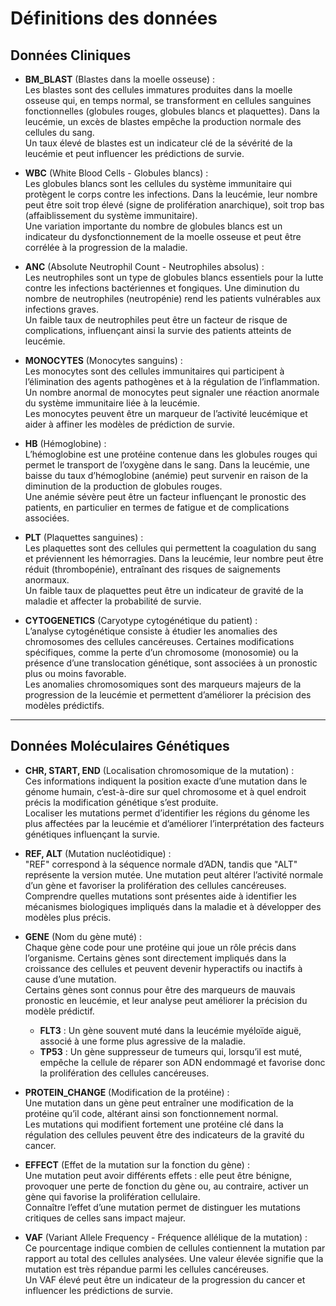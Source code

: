# Définitions des données

## Données Cliniques 

- **BM_BLAST** (Blastes dans la moelle osseuse) :  
  Les blastes sont des cellules immatures produites dans la moelle osseuse qui, en temps normal, se transforment en cellules sanguines fonctionnelles (globules rouges, globules blancs et plaquettes). Dans la leucémie, un excès de blastes empêche la production normale des cellules du sang.  
  Un taux élevé de blastes est un indicateur clé de la sévérité de la leucémie et peut influencer les prédictions de survie.

- **WBC** (White Blood Cells - Globules blancs) :  
  Les globules blancs sont les cellules du système immunitaire qui protègent le corps contre les infections. Dans la leucémie, leur nombre peut être soit trop élevé (signe de prolifération anarchique), soit trop bas (affaiblissement du système immunitaire).  
  Une variation importante du nombre de globules blancs est un indicateur du dysfonctionnement de la moelle osseuse et peut être corrélée à la progression de la maladie.

- **ANC** (Absolute Neutrophil Count - Neutrophiles absolus) :  
  Les neutrophiles sont un type de globules blancs essentiels pour la lutte contre les infections bactériennes et fongiques. Une diminution du nombre de neutrophiles (neutropénie) rend les patients vulnérables aux infections graves.  
  Un faible taux de neutrophiles peut être un facteur de risque de complications, influençant ainsi la survie des patients atteints de leucémie.

- **MONOCYTES** (Monocytes sanguins) :  
  Les monocytes sont des cellules immunitaires qui participent à l’élimination des agents pathogènes et à la régulation de l’inflammation. Un nombre anormal de monocytes peut signaler une réaction anormale du système immunitaire liée à la leucémie.  
  Les monocytes peuvent être un marqueur de l’activité leucémique et aider à affiner les modèles de prédiction de survie.

- **HB** (Hémoglobine) :  
  L’hémoglobine est une protéine contenue dans les globules rouges qui permet le transport de l’oxygène dans le sang. Dans la leucémie, une baisse du taux d’hémoglobine (anémie) peut survenir en raison de la diminution de la production de globules rouges.  
  Une anémie sévère peut être un facteur influençant le pronostic des patients, en particulier en termes de fatigue et de complications associées.

- **PLT** (Plaquettes sanguines) :  
  Les plaquettes sont des cellules qui permettent la coagulation du sang et préviennent les hémorragies. Dans la leucémie, leur nombre peut être réduit (thrombopénie), entraînant des risques de saignements anormaux.  
  Un faible taux de plaquettes peut être un indicateur de gravité de la maladie et affecter la probabilité de survie.

- **CYTOGENETICS** (Caryotype cytogénétique du patient) :  
  L’analyse cytogénétique consiste à étudier les anomalies des chromosomes des cellules cancéreuses. Certaines modifications spécifiques, comme la perte d’un chromosome (monosomie) ou la présence d’une translocation génétique, sont associées à un pronostic plus ou moins favorable.  
  Les anomalies chromosomiques sont des marqueurs majeurs de la progression de la leucémie et permettent d’améliorer la précision des modèles prédictifs.

---

## Données Moléculaires Génétiques

- **CHR, START, END** (Localisation chromosomique de la mutation) :  
  Ces informations indiquent la position exacte d’une mutation dans le génome humain, c’est-à-dire sur quel chromosome et à quel endroit précis la modification génétique s’est produite.  
  Localiser les mutations permet d’identifier les régions du génome les plus affectées par la leucémie et d’améliorer l’interprétation des facteurs génétiques influençant la survie.

- **REF, ALT** (Mutation nucléotidique) :  
  "REF" correspond à la séquence normale d’ADN, tandis que "ALT" représente la version mutée. Une mutation peut altérer l’activité normale d’un gène et favoriser la prolifération des cellules cancéreuses.  
  Comprendre quelles mutations sont présentes aide à identifier les mécanismes biologiques impliqués dans la maladie et à développer des modèles plus précis.

- **GENE** (Nom du gène muté) :  
  Chaque gène code pour une protéine qui joue un rôle précis dans l’organisme. Certains gènes sont directement impliqués dans la croissance des cellules et peuvent devenir hyperactifs ou inactifs à cause d’une mutation.  
  Certains gènes sont connus pour être des marqueurs de mauvais pronostic en leucémie, et leur analyse peut améliorer la précision du modèle prédictif.

  - **FLT3** : Un gène souvent muté dans la leucémie myéloïde aiguë, associé à une forme plus agressive de la maladie.  
  - **TP53** : Un gène suppresseur de tumeurs qui, lorsqu’il est muté, empêche la cellule de réparer son ADN endommagé et favorise donc la prolifération des cellules cancéreuses.

- **PROTEIN_CHANGE** (Modification de la protéine) :  
  Une mutation dans un gène peut entraîner une modification de la protéine qu’il code, altérant ainsi son fonctionnement normal.  
  Les mutations qui modifient fortement une protéine clé dans la régulation des cellules peuvent être des indicateurs de la gravité du cancer.

- **EFFECT** (Effet de la mutation sur la fonction du gène) :  
  Une mutation peut avoir différents effets : elle peut être bénigne, provoquer une perte de fonction du gène ou, au contraire, activer un gène qui favorise la prolifération cellulaire.  
  Connaître l’effet d’une mutation permet de distinguer les mutations critiques de celles sans impact majeur.

- **VAF** (Variant Allele Frequency - Fréquence allélique de la mutation) :  
  Ce pourcentage indique combien de cellules contiennent la mutation par rapport au total des cellules analysées. Une valeur élevée signifie que la mutation est très répandue parmi les cellules cancéreuses.  
 Un VAF élevé peut être un indicateur de la progression du cancer et influencer les prédictions de survie.